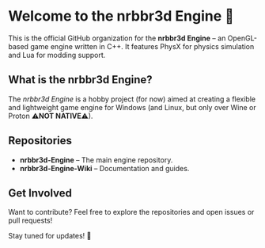 # Welcome to the nrbbr3d Engine 🚀  

This is the official GitHub organization for the **nrbbr3d Engine** – an OpenGL-based game engine written in C++. It features PhysX for physics simulation and Lua for modding support.  

## What is the nrbbr3d Engine?  
The *nrbbr3d Engine* is a hobby project (for now) aimed at creating a flexible and lightweight game engine for Windows (and Linux, but only over Wine or Proton ⚠**NOT NATIVE**⚠).  

## Repositories  
- **nrbbr3d-Engine** – The main engine repository.  
- **nrbbr3d-Engine-Wiki** – Documentation and guides.  

## Get Involved  
Want to contribute? Feel free to explore the repositories and open issues or pull requests!  

Stay tuned for updates! 🚀

<!--

**Here are some ideas to get you started:**

🙋‍♀️ A short introduction - what is your organization all about?
🌈 Contribution guidelines - how can the community get involved?
👩‍💻 Useful resources - where can the community find your docs? Is there anything else the community should know?
🍿 Fun facts - what does your team eat for breakfast?
🧙 Remember, you can do mighty things with the power of [Markdown](https://docs.github.com/github/writing-on-github/getting-started-with-writing-and-formatting-on-github/basic-writing-and-formatting-syntax)
-->
